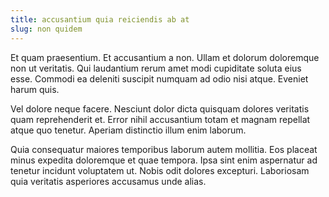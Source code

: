 ```yaml
---
title: accusantium quia reiciendis ab at
slug: non quidem
---
```


Et quam praesentium. Et accusantium a non. Ullam et dolorum doloremque non ut veritatis. Qui laudantium rerum amet modi cupiditate soluta eius esse. Commodi ea deleniti suscipit numquam ad odio nisi atque. Eveniet harum quis.

Vel dolore neque facere. Nesciunt dolor dicta quisquam dolores veritatis quam reprehenderit et. Error nihil accusantium totam et magnam repellat atque quo tenetur. Aperiam distinctio illum enim laborum.

Quia consequatur maiores temporibus laborum autem mollitia. Eos placeat minus expedita doloremque et quae tempora. Ipsa sint enim aspernatur ad tenetur incidunt voluptatem ut. Nobis odit dolores excepturi. Laboriosam quia veritatis asperiores accusamus unde alias.
